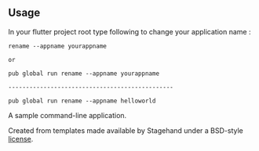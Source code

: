 ## Usage

In your flutter project root type following to change your application name : 

````
rename --appname yourappname

or

pub global run rename --appname yourappname

-----------------------------------------------

pub global run rename --appname helloworld
````


A sample command-line application.

Created from templates made available by Stagehand under a BSD-style
[license](https://github.com/dart-lang/stagehand/blob/master/LICENSE).
